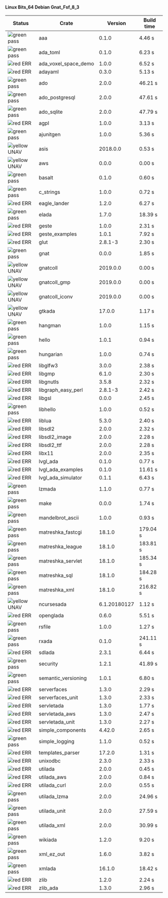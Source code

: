 #### Linux Bits_64 Debian Gnat_Fsf_8_3

| Status | Crate | Version | Build time |
| --- | --- | --- | --- |
|![green](https://placehold.it/8/00aa00/000000?text=+) pass | aaa | 0.1.0 |  4.46 s |
|![green](https://placehold.it/8/00aa00/000000?text=+) pass | ada_toml | 0.1.0 |  6.23 s |
|![red](https://placehold.it/8/ff0000/000000?text=+) ERR  | ada_voxel_space_demo | 1.0.0 |  6.52 s |
|![red](https://placehold.it/8/ff0000/000000?text=+) ERR  | adayaml | 0.3.0 |  5.13 s |
|![green](https://placehold.it/8/00aa00/000000?text=+) pass | ado | 2.0.0 |  46.21 s |
|![green](https://placehold.it/8/00aa00/000000?text=+) pass | ado_postgresql | 2.0.0 |  47.61 s |
|![green](https://placehold.it/8/00aa00/000000?text=+) pass | ado_sqlite | 2.0.0 |  47.79 s |
|![red](https://placehold.it/8/ff0000/000000?text=+) ERR  | agpl | 1.0.0 |  3.13 s |
|![green](https://placehold.it/8/00aa00/000000?text=+) pass | ajunitgen | 1.0.0 |  5.36 s |
|![yellow](https://placehold.it/8/ffbb00/000000?text=+) UNAV | asis | 2018.0.0 |  0.53 s |
|![yellow](https://placehold.it/8/ffbb00/000000?text=+) UNAV | aws | 0.0.0 |  0.00 s |
|![green](https://placehold.it/8/00aa00/000000?text=+) pass | basalt | 0.1.0 |  0.60 s |
|![green](https://placehold.it/8/00aa00/000000?text=+) pass | c_strings | 1.0.0 |  0.72 s |
|![red](https://placehold.it/8/ff0000/000000?text=+) ERR  | eagle_lander | 1.2.0 |  6.27 s |
|![green](https://placehold.it/8/00aa00/000000?text=+) pass | elada | 1.7.0 |  18.39 s |
|![red](https://placehold.it/8/ff0000/000000?text=+) ERR  | geste | 1.0.0 |  2.31 s |
|![red](https://placehold.it/8/ff0000/000000?text=+) ERR  | geste_examples | 1.0.1 |  7.92 s |
|![red](https://placehold.it/8/ff0000/000000?text=+) ERR  | glut | 2.8.1-3 |  2.30 s |
|![green](https://placehold.it/8/00aa00/000000?text=+) pass | gnat | 0.0.0 |  1.85 s |
|![yellow](https://placehold.it/8/ffbb00/000000?text=+) UNAV | gnatcoll | 2019.0.0 |  0.00 s |
|![yellow](https://placehold.it/8/ffbb00/000000?text=+) UNAV | gnatcoll_gmp | 2019.0.0 |  0.00 s |
|![yellow](https://placehold.it/8/ffbb00/000000?text=+) UNAV | gnatcoll_iconv | 2019.0.0 |  0.00 s |
|![yellow](https://placehold.it/8/ffbb00/000000?text=+) UNAV | gtkada | 17.0.0 |  1.17 s |
|![green](https://placehold.it/8/00aa00/000000?text=+) pass | hangman | 1.0.0 |  1.15 s |
|![green](https://placehold.it/8/00aa00/000000?text=+) pass | hello | 1.0.1 |  0.94 s |
|![green](https://placehold.it/8/00aa00/000000?text=+) pass | hungarian | 1.0.0 |  0.74 s |
|![red](https://placehold.it/8/ff0000/000000?text=+) ERR  | libglfw3 | 3.0.0 |  2.38 s |
|![red](https://placehold.it/8/ff0000/000000?text=+) ERR  | libgmp | 6.1.0 |  2.30 s |
|![red](https://placehold.it/8/ff0000/000000?text=+) ERR  | libgnutls | 3.5.8 |  2.32 s |
|![red](https://placehold.it/8/ff0000/000000?text=+) ERR  | libgraph_easy_perl | 2.8.1-3 |  2.42 s |
|![red](https://placehold.it/8/ff0000/000000?text=+) ERR  | libgsl | 0.0.0 |  2.45 s |
|![green](https://placehold.it/8/00aa00/000000?text=+) pass | libhello | 1.0.0 |  0.52 s |
|![red](https://placehold.it/8/ff0000/000000?text=+) ERR  | liblua | 5.3.0 |  2.40 s |
|![red](https://placehold.it/8/ff0000/000000?text=+) ERR  | libsdl2 | 2.0.0 |  2.32 s |
|![red](https://placehold.it/8/ff0000/000000?text=+) ERR  | libsdl2_image | 2.0.0 |  2.28 s |
|![red](https://placehold.it/8/ff0000/000000?text=+) ERR  | libsdl2_ttf | 2.0.0 |  2.28 s |
|![red](https://placehold.it/8/ff0000/000000?text=+) ERR  | libx11 | 2.0.0 |  2.35 s |
|![red](https://placehold.it/8/ff0000/000000?text=+) ERR  | lvgl_ada | 0.1.0 |  0.77 s |
|![red](https://placehold.it/8/ff0000/000000?text=+) ERR  | lvgl_ada_examples | 0.1.0 |  11.61 s |
|![red](https://placehold.it/8/ff0000/000000?text=+) ERR  | lvgl_ada_simulator | 0.1.1 |  6.43 s |
|![green](https://placehold.it/8/00aa00/000000?text=+) pass | lzmada | 1.1.0 |  0.77 s |
|![green](https://placehold.it/8/00aa00/000000?text=+) pass | make | 0.0.0 |  1.74 s |
|![green](https://placehold.it/8/00aa00/000000?text=+) pass | mandelbrot_ascii | 1.0.0 |  0.93 s |
|![green](https://placehold.it/8/00aa00/000000?text=+) pass | matreshka_fastcgi | 18.1.0 |  179.04 s |
|![green](https://placehold.it/8/00aa00/000000?text=+) pass | matreshka_league | 18.1.0 |  183.81 s |
|![green](https://placehold.it/8/00aa00/000000?text=+) pass | matreshka_servlet | 18.1.0 |  185.34 s |
|![green](https://placehold.it/8/00aa00/000000?text=+) pass | matreshka_sql | 18.1.0 |  184.28 s |
|![green](https://placehold.it/8/00aa00/000000?text=+) pass | matreshka_xml | 18.1.0 |  216.82 s |
|![yellow](https://placehold.it/8/ffbb00/000000?text=+) UNAV | ncursesada | 6.1.20180127 |  1.12 s |
|![red](https://placehold.it/8/ff0000/000000?text=+) ERR  | openglada | 0.6.0 |  5.51 s |
|![green](https://placehold.it/8/00aa00/000000?text=+) pass | rsfile | 1.0.0 |  1.27 s |
|![green](https://placehold.it/8/00aa00/000000?text=+) pass | rxada | 0.1.0 |  241.11 s |
|![red](https://placehold.it/8/ff0000/000000?text=+) ERR  | sdlada | 2.3.1 |  6.44 s |
|![green](https://placehold.it/8/00aa00/000000?text=+) pass | security | 1.2.1 |  41.89 s |
|![green](https://placehold.it/8/00aa00/000000?text=+) pass | semantic_versioning | 1.0.1 |  6.80 s |
|![red](https://placehold.it/8/ff0000/000000?text=+) ERR  | serverfaces | 1.3.0 |  2.29 s |
|![red](https://placehold.it/8/ff0000/000000?text=+) ERR  | serverfaces_unit | 1.3.0 |  2.33 s |
|![red](https://placehold.it/8/ff0000/000000?text=+) ERR  | servletada | 1.3.0 |  1.77 s |
|![red](https://placehold.it/8/ff0000/000000?text=+) ERR  | servletada_aws | 1.3.0 |  2.47 s |
|![red](https://placehold.it/8/ff0000/000000?text=+) ERR  | servletada_unit | 1.3.0 |  2.27 s |
|![red](https://placehold.it/8/ff0000/000000?text=+) ERR  | simple_components | 4.42.0 |  2.65 s |
|![green](https://placehold.it/8/00aa00/000000?text=+) pass | simple_logging | 1.1.0 |  0.52 s |
|![red](https://placehold.it/8/ff0000/000000?text=+) ERR  | templates_parser | 17.2.0 |  1.31 s |
|![red](https://placehold.it/8/ff0000/000000?text=+) ERR  | unixodbc | 2.3.0 |  2.33 s |
|![red](https://placehold.it/8/ff0000/000000?text=+) ERR  | utilada | 2.0.0 |  0.45 s |
|![red](https://placehold.it/8/ff0000/000000?text=+) ERR  | utilada_aws | 2.0.0 |  0.84 s |
|![red](https://placehold.it/8/ff0000/000000?text=+) ERR  | utilada_curl | 2.0.0 |  0.55 s |
|![green](https://placehold.it/8/00aa00/000000?text=+) pass | utilada_lzma | 2.0.0 |  24.96 s |
|![green](https://placehold.it/8/00aa00/000000?text=+) pass | utilada_unit | 2.0.0 |  27.59 s |
|![green](https://placehold.it/8/00aa00/000000?text=+) pass | utilada_xml | 2.0.0 |  30.99 s |
|![green](https://placehold.it/8/00aa00/000000?text=+) pass | wikiada | 1.2.0 |  9.20 s |
|![green](https://placehold.it/8/00aa00/000000?text=+) pass | xml_ez_out | 1.6.0 |  3.82 s |
|![green](https://placehold.it/8/00aa00/000000?text=+) pass | xmlada | 16.1.0 |  18.42 s |
|![red](https://placehold.it/8/ff0000/000000?text=+) ERR  | zlib | 1.2.0 |  2.24 s |
|![red](https://placehold.it/8/ff0000/000000?text=+) ERR  | zlib_ada | 1.3.0 |  2.96 s |
